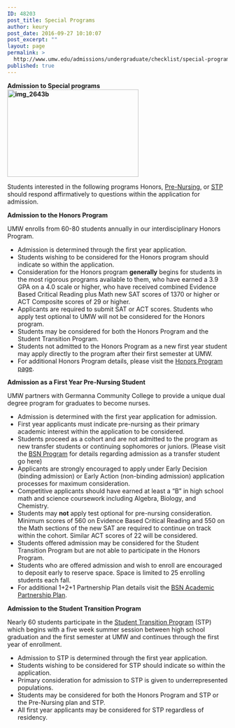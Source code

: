 ```yaml
---
ID: 48203
post_title: Special Programs
author: keury
post_date: 2016-09-27 10:10:07
post_excerpt: ""
layout: page
permalink: >
  http://www.umw.edu/admissions/undergraduate/checklist/special-programs/
published: true
---
```

<strong>Admission to Special programs<img class="size-medium wp-image-48204 alignright" src="http://www.umw.edu/admissions/wp-content/uploads/sites/6/2016/09/IMG_2643b-300x200.jpg" alt="img_2643b" width="300" height="200" /></strong>

Students interested in the following programs Honors, <a href="#Pre-Nursing">Pre-Nursing</a>, or <a href="#STP">STP</a> should respond affirmatively to questions within the application for admission.

<strong>Admission to the Honors Program</strong>

UMW enrolls from 60-80 students annually in our interdisciplinary Honors Program.
<ul>
 	<li>Admission is determined through the first year application.</li>
 	<li>Students wishing to be considered for the Honors program should indicate so within the application.</li>
 	<li>Consideration for the Honors program <strong>generally</strong> begins for students in the most rigorous programs available to them, who have earned a 3.9 GPA on a 4.0 scale or higher, who have received combined Evidence Based Critical Reading plus Math new SAT scores of 1370 or higher or ACT Composite scores of 29 or higher.</li>
 	<li>Applicants are required to submit SAT or ACT scores. Students who apply test optional to UMW will not be considered for the Honors program.</li>
 	<li>Students may be considered for both the Honors Program and the Student Transition Program.</li>
 	<li>Students not admitted to the Honors Program as a new first year student may apply directly to the program after their first semester at UMW.</li>
 	<li>For additional Honors Program details, please visit the <a href="http://academics.umw.edu/honorsprogram/">Honors Program page</a>.</li>
</ul>
<a name="Pre-Nursing"></a><strong>Admission as a First Year Pre-Nursing Student</strong>

UMW partners with Germanna Community College to provide a unique dual degree program for graduates to become nurses.
<ul>
 	<li>Admission is determined with the first year application for admission.</li>
 	<li>First year applicants must indicate pre-nursing as their primary academic interest within the application to be considered.</li>
 	<li>Students proceed as a cohort and are not admitted to the program as new transfer students or continuing sophomores or juniors. (Please visit the <a href="http://www.umw.edu/admissions/adult/bsn/">BSN Program</a> for details regarding admission as a transfer student go here)</li>
 	<li>Applicants are strongly encouraged to apply under Early Decision (binding admission) or Early Action (non-binding admission) application processes for maximum consideration.</li>
 	<li>Competitive applicants should have earned at least a “B” in high school math and science coursework including Algebra, Biology, and Chemistry.</li>
 	<li>Students may <strong>not</strong> apply test optional for pre-nursing consideration. Minimum scores of 560 on Evidence Based Critical Reading and 550 on the Math sections of the new SAT are required to continue on track within the cohort. Similar ACT scores of 22 will be considered.</li>
 	<li>Students offered admission may be considered for the Student Transition Program but are not able to participate in the Honors Program.</li>
 	<li>Students who are offered admission and wish to enroll are encouraged to deposit early to reserve space. Space is limited to 25 enrolling students each fall.</li>
 	<li>For additional 1+2+1 Partnership Plan details visit the <a href="http://www.umw.edu/admissions/adult/bsn/app/">BSN Academic Partnership Plan</a>.</li>
</ul>
<a name="STP"></a><strong>Admission to the Student Transition Program</strong>

Nearly 60 students participate in the <a href="http://diversity.umw.edu/stp/">Student Transition Program</a> (STP) which begins with a five week summer session between high school graduation and the first semester at UMW and continues through the first year of enrollment.
<ul>
 	<li>Admission to STP is determined through the first year application.</li>
 	<li>Students wishing to be considered for STP should indicate so within the application.</li>
 	<li>Primary consideration for admission to STP is given to underrepresented populations.</li>
 	<li>Students may be considered for both the Honors Program and STP or the Pre-Nursing plan and STP.</li>
 	<li>All first year applicants may be considered for STP regardless of residency.</li>
</ul>